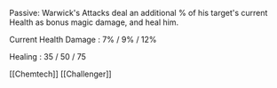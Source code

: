 Passive: Warwick's Attacks deal an additional % of his target's current Health as bonus magic damage, and heal him.

Current Health Damage : 7% / 9% / 12%

Healing : 35 / 50 / 75

[[Chemtech]]
[[Challenger]]
